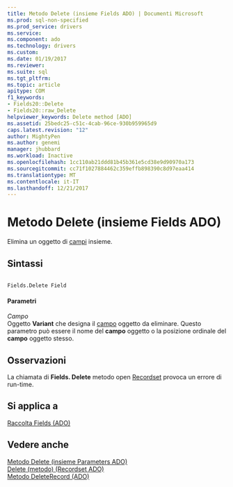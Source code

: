 ```yaml
---
title: Metodo Delete (insieme Fields ADO) | Documenti Microsoft
ms.prod: sql-non-specified
ms.prod_service: drivers
ms.service: 
ms.component: ado
ms.technology: drivers
ms.custom: 
ms.date: 01/19/2017
ms.reviewer: 
ms.suite: sql
ms.tgt_pltfrm: 
ms.topic: article
apitype: COM
f1_keywords:
- Fields20::Delete
- Fields20::raw_Delete
helpviewer_keywords: Delete method [ADO]
ms.assetid: 25bedc25-c51c-4cab-96ce-930b959965d9
caps.latest.revision: "12"
author: MightyPen
ms.author: genemi
manager: jhubbard
ms.workload: Inactive
ms.openlocfilehash: 1cc110ab21ddd81b45b361e5cd38e9d90970a173
ms.sourcegitcommit: cc71f1027884462c359effb898390c8d97eaa414
ms.translationtype: MT
ms.contentlocale: it-IT
ms.lasthandoff: 12/21/2017
---
```

# <a name="delete-method-ado-fields-collection"></a>Metodo Delete (insieme Fields ADO)
Elimina un oggetto di [campi](../../../ado/reference/ado-api/fields-collection-ado.md) insieme.  
  
## <a name="syntax"></a>Sintassi  
  
```  
  
Fields.Delete Field  
```  
  
#### <a name="parameters"></a>Parametri  
 *Campo*  
 Oggetto **Variant** che designa il [campo](../../../ado/reference/ado-api/field-object.md) oggetto da eliminare. Questo parametro può essere il nome del **campo** oggetto o la posizione ordinale del **campo** oggetto stesso.  
  
## <a name="remarks"></a>Osservazioni  
 La chiamata di **Fields. Delete** metodo open [Recordset](../../../ado/reference/ado-api/recordset-object-ado.md) provoca un errore di run-time.  
  
## <a name="applies-to"></a>Si applica a  
 [Raccolta Fields (ADO)](../../../ado/reference/ado-api/fields-collection-ado.md)  
  
## <a name="see-also"></a>Vedere anche  
 [Metodo Delete (insieme Parameters ADO)](../../../ado/reference/ado-api/delete-method-ado-parameters-collection.md)   
 [Delete (metodo) (Recordset ADO)](../../../ado/reference/ado-api/delete-method-ado-recordset.md)   
 [Metodo DeleteRecord (ADO)](../../../ado/reference/ado-api/deleterecord-method-ado.md)
